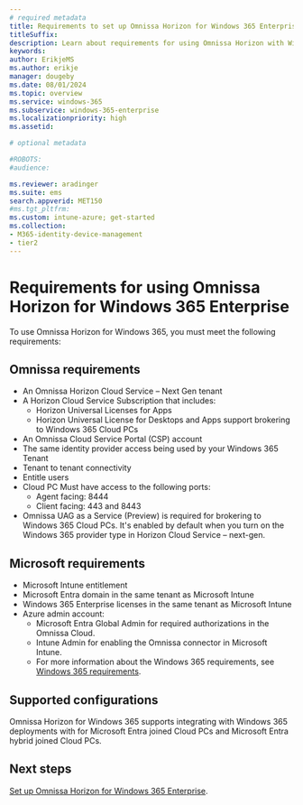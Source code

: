 ```yaml
---
# required metadata
title: Requirements to set up Omnissa Horizon for Windows 365 Enterprise
titleSuffix:
description: Learn about requirements for using Omnissa Horizon with Windows 365 Enterprise.
keywords:
author: ErikjeMS  
ms.author: erikje
manager: dougeby
ms.date: 08/01/2024
ms.topic: overview
ms.service: windows-365
ms.subservice: windows-365-enterprise
ms.localizationpriority: high
ms.assetid: 

# optional metadata

#ROBOTS:
#audience:

ms.reviewer: aradinger    
ms.suite: ems
search.appverid: MET150
#ms.tgt_pltfrm:
ms.custom: intune-azure; get-started
ms.collection:
- M365-identity-device-management
- tier2
---
```


# Requirements for using Omnissa Horizon for Windows 365 Enterprise

To use Omnissa Horizon for Windows 365, you must meet the following requirements:

## Omnissa requirements

- An Omnissa Horizon Cloud Service – Next Gen tenant
- A Horizon Cloud Service Subscription that includes:
  - Horizon Universal Licenses for Apps
  - Horizon Universal License for Desktops and Apps support brokering to Windows 365 Cloud PCs
- An Omnissa Cloud Service Portal (CSP) account
- The same identity provider access being used by your Windows 365 Tenant
- Tenant to tenant connectivity
- Entitle users
- Cloud PC Must have access to the following ports:
  - Agent facing: 8444
  - Client facing: 443 and 8443
- Omnissa UAG as a Service (Preview) is required for brokering to Windows 365 Cloud PCs. It's enabled by default when you turn on the Windows 365 provider type in Horizon Cloud Service – next-gen.

## Microsoft requirements

- Microsoft Intune entitlement
- Microsoft Entra domain in the same tenant as Microsoft Intune
- Windows 365 Enterprise licenses in the same tenant as Microsoft Intune
- Azure admin account:
  - Microsoft Entra Global Admin for required authorizations in the Omnissa Cloud.
  - Intune Admin for enabling the Omnissa connector in Microsoft Intune.
  - For more information about the Windows 365 requirements, see [Windows 365 requirements](requirements.md).

## Supported configurations

Omnissa Horizon for Windows 365 supports integrating with Windows 365 deployments with for Microsoft Entra joined Cloud PCs and Microsoft Entra hybrid joined Cloud PCs.

<!-- ########################## -->
## Next steps

[Set up Omnissa Horizon for Windows 365 Enterprise](set-up-omnissa-horizon.md).
